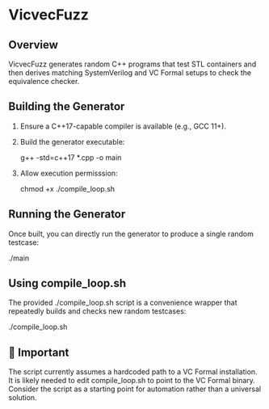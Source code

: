 # VicvecFuzz

## Overview
VicvecFuzz generates random C++ programs that test STL containers and then derives matching SystemVerilog and VC Formal setups to check the equivalence checker.

## Building the Generator
1. Ensure a C++17-capable compiler is available (e.g., GCC 11+).
2. Build the generator executable:

   g++ -std=c++17 *.cpp -o main
4. Allow execution permisssion:

   chmod +x ./compile_loop.sh

## Running the Generator
Once built, you can directly run the generator to produce a single random testcase:

   ./main

## Using compile_loop.sh
The provided ./compile_loop.sh script is a convenience wrapper that repeatedly builds and checks new random testcases:

   ./compile_loop.sh
   
## 🚨 Important
The script currently assumes a hardcoded path to a VC Formal installation. It is likely needed to edit compile_loop.sh to point to the VC Formal binary. Consider the script as a starting point for automation rather than a universal solution.
